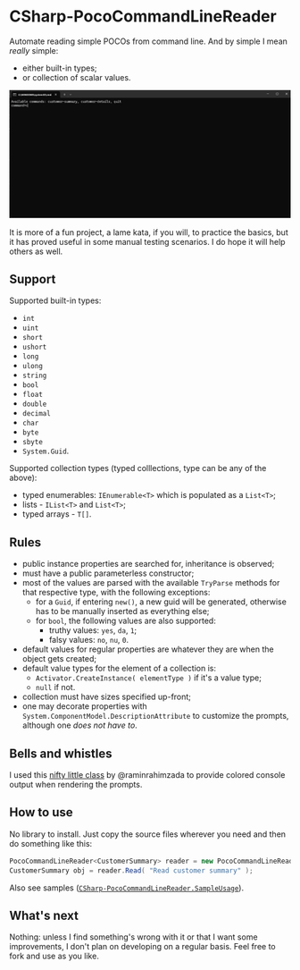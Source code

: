 # CSharp-PocoCommandLineReader

Automate reading simple POCOs from command line. And by simple I mean *really* simple:

- either built-in types;
- or collection of scalar values.

![Sample usage](/screenshots/Sample.gif?raw=true)

It is more of a fun project, a lame kata, if you will, to practice the basics, but it has proved useful in some manual testing scenarios.
I do hope it will help others as well.

## Support

Supported built-in types:

- `int`
- `uint`
- `short`
- `ushort`
- `long`
- `ulong`
- `string`
- `bool`
- `float`
- `double`
- `decimal`
- `char`
- `byte`
- `sbyte`
- `System.Guid`.

Supported collection types (typed colllections, type can be any of the above):
- typed enumerables: `IEnumerable<T>` which is populated as a `List<T>`;
- lists - `IList<T>` and `List<T>`;
- typed arrays - `T[]`.

## Rules

- public instance properties are searched for, inheritance is observed;
- must have a public parameterless constructor;
- most of the values are parsed with the available `TryParse` methods for that respective type, with the following exceptions:
	- for a `Guid`, if entering `new()`, a new guid will be generated, otherwise has to be manually inserted as everything else;
	- for `bool`, the following values are also supported:
		- truthy values: `yes`, `da`, `1`;
		- falsy values: `no`, `nu`, `0`.
- default values for regular properties are whatever they are when the object gets created;
- default value types for the element of a collection is:
	- `Activator.CreateInstance( elementType )` if it's a value type;
	- `null` if not.
- collection must have sizes specified up-front;
- one may decorate properties with `System.ComponentModel.DescriptionAttribute` to customize the prompts, although one *does not have to*.

## Bells and whistles

I used this [nifty little class](https://github.com/raminrahimzada/cConsole) by @raminrahimzada to provide colored console output when rendering the prompts.

## How to use

No library to install. Just copy the source files wherever you need and then do something like this:

```csharp
PocoCommandLineReader<CustomerSummary> reader = new PocoCommandLineReader<CustomerSummary>();
CustomerSummary obj = reader.Read( "Read customer summary" );
```

Also see samples ([`CSharp-PocoCommandLineReader.SampleUsage`](https://github.com/alexboia/CSharp-PocoCommandLineReader/blob/main/CSharp-PocoCommandLineReader.SampleUsage/Program.cs)).

## What's next

Nothing: unless I find something's wrong with it or that I want some improvements, I don't plan on developing on a regular basis. Feel free to fork and use as you like.